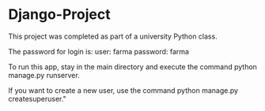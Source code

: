 # Django-Project
This project was completed as part of a university Python class.

The password for login is: 
user: farma
password: farma

To run this app, stay in the main directory and execute the command python manage.py runserver.

If you want to create a new user, use the command python manage.py createsuperuser."
